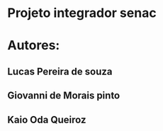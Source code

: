 # Projeto integrador senac


# Autores:
## Lucas Pereira de souza
## Giovanni de Morais pinto
## Kaio Oda Queiroz